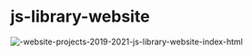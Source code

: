 # js-library-website


![-website-projects-2019-2021-js-library-website-index-html](https://user-images.githubusercontent.com/100482638/201972776-1a30bb15-96e1-42de-be37-d44e13a699f9.png)
